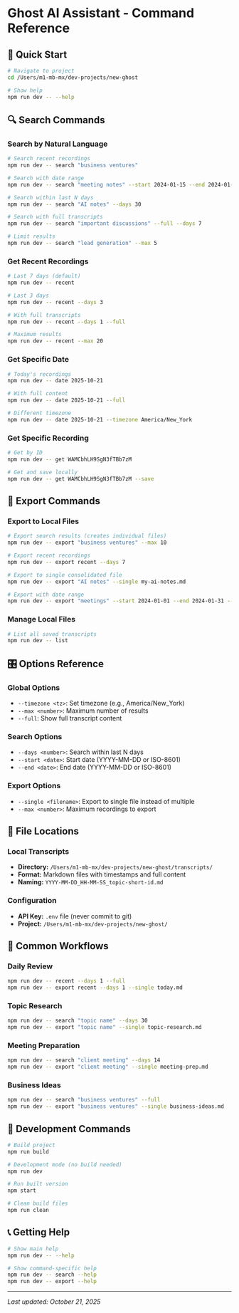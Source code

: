 # Ghost AI Assistant - Command Reference

## 🚀 Quick Start
```bash
# Navigate to project
cd /Users/m1-mb-mx/dev-projects/new-ghost

# Show help
npm run dev -- --help
```

## 🔍 Search Commands

### Search by Natural Language
```bash
# Search recent recordings
npm run dev -- search "business ventures"

# Search with date range
npm run dev -- search "meeting notes" --start 2024-01-15 --end 2024-01-20

# Search within last N days
npm run dev -- search "AI notes" --days 30

# Search with full transcripts
npm run dev -- search "important discussions" --full --days 7

# Limit results
npm run dev -- search "lead generation" --max 5
```

### Get Recent Recordings
```bash
# Last 7 days (default)
npm run dev -- recent

# Last 3 days
npm run dev -- recent --days 3

# With full transcripts
npm run dev -- recent --days 1 --full

# Maximum results
npm run dev -- recent --max 20
```

### Get Specific Date
```bash
# Today's recordings
npm run dev -- date 2025-10-21

# With full content
npm run dev -- date 2025-10-21 --full

# Different timezone
npm run dev -- date 2025-10-21 --timezone America/New_York
```

### Get Specific Recording
```bash
# Get by ID
npm run dev -- get WAMCbhLH9SgN3fTBb7zM

# Get and save locally
npm run dev -- get WAMCbhLH9SgN3fTBb7zM --save
```

## 💾 Export Commands

### Export to Local Files
```bash
# Export search results (creates individual files)
npm run dev -- export "business ventures" --max 10

# Export recent recordings
npm run dev -- export recent --days 7

# Export to single consolidated file
npm run dev -- export "AI notes" --single my-ai-notes.md

# Export with date range
npm run dev -- export "meetings" --start 2024-01-01 --end 2024-01-31 --single meetings.md
```

### Manage Local Files
```bash
# List all saved transcripts
npm run dev -- list
```

## 🎛️ Options Reference

### Global Options
- `--timezone <tz>`: Set timezone (e.g., America/New_York)
- `--max <number>`: Maximum number of results
- `--full`: Show full transcript content

### Search Options
- `--days <number>`: Search within last N days
- `--start <date>`: Start date (YYYY-MM-DD or ISO-8601)
- `--end <date>`: End date (YYYY-MM-DD or ISO-8601)

### Export Options
- `--single <filename>`: Export to single file instead of multiple
- `--max <number>`: Maximum recordings to export

## 📂 File Locations

### Local Transcripts
- **Directory:** `/Users/m1-mb-mx/dev-projects/new-ghost/transcripts/`
- **Format:** Markdown files with timestamps and full content
- **Naming:** `YYYY-MM-DD_HH-MM-SS_topic-short-id.md`

### Configuration
- **API Key:** `.env` file (never commit to git)
- **Project:** `/Users/m1-mb-mx/dev-projects/new-ghost/`

## 🎯 Common Workflows

### Daily Review
```bash
npm run dev -- recent --days 1 --full
npm run dev -- export recent --days 1 --single today.md
```

### Topic Research
```bash
npm run dev -- search "topic name" --days 30
npm run dev -- export "topic name" --single topic-research.md
```

### Meeting Preparation
```bash
npm run dev -- search "client meeting" --days 14
npm run dev -- export "client meeting" --single meeting-prep.md
```

### Business Ideas
```bash
npm run dev -- search "business ventures" --full
npm run dev -- export "business ventures" --single business-ideas.md
```

## 🔧 Development Commands

```bash
# Build project
npm run build

# Development mode (no build needed)
npm run dev

# Run built version
npm start

# Clean build files
npm run clean
```

## 📞 Getting Help

```bash
# Show main help
npm run dev -- --help

# Show command-specific help
npm run dev -- search --help
npm run dev -- export --help
```

---

*Last updated: October 21, 2025*